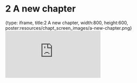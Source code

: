 # 2 A new chapter
 
{type: iframe, title:2 A new chapter, width:800, height:600, poster:resources/chapt_screen_images/a-new-chapter.png}
![](http://science.c-moor.org/CURE-MicrobialMysteries/a-new-chapter.html)
 

 
